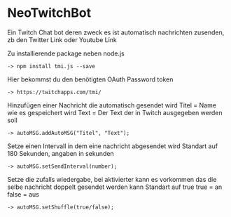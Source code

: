 # NeoTwitchBot
Ein Twitch Chat bot deren zweck es ist automatisch nachrichten zusenden, zb den Twitter Link oder Youtube Link

Zu installierende package neben node.js

    -> npm install tmi.js --save

Hier bekommst du den benötigten OAuth Password token

    -> https://twitchapps.com/tmi/


Hinzufügen einer Nachricht die automatisch gesendet wird
    Titel = Name wie es gespeichert wird
    Text = Der Text der in Twitch ausgegeben werden soll

    -> autoMSG.addAutoMSG("Titel", "Text");

Setze einen Intervall in dem eine nachricht abgesendet wird
Standart auf 180 Sekunden, angaben in sekunden

    -> autoMSG.setSendInterval(number);

Setze die zufalls wiedergabe, bei aktivierter kann es vorkommen das 
die selbe nachricht doppelt gesendet werden kann
Standart auf true
    true = an
    false = aus
    
    -> autoMSG.setShuffle(true/false);
